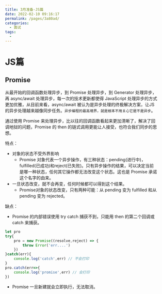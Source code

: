 ```yaml
---
title: 3月准备-JS篇
date: 2022-02-10 09:16:17
permalink: /pages/3a80ad/
categories:
  - 面试
tags:
  - 
---
```


# JS篇

## Promise

从最开始的回调函数处理异步，到 Promise 处理异步，到 Generator 处理异步，再 async/await 处理异步，每一次的技术更新都使得 JavaScript 处理异步的方式更加优雅，从目前来看，async/await 被认为是异步处理的终极解决方案，让JS的异步处理越来越像同步任务。`异步编程的最高境界，就是根本不用关心它是不是异步`。

通过使用 Promise 来处理异步，比以往的回调函数看起来更加清晰了，解决了回调地狱的问题，Promise 的 then 的链式调用更能让人接受，也符合我们同步的思想。

特点：
- 对象的状态不受外界影响
  - Promise 对象代表一个异步操作，有三种状态：pending(进行中)，fulfilled(已成功)和reject(已失败)。只有异步操作的结果，可以决定当前是哪一种状态，任何其它操作都无法改变这个状态。这也是 Promise 承诺这个名字的由来。
- 一旦状态改变，就不会再变，任何时候都可以得到这个结果。
  - Promise对象的状态改变，只有两种可能：从 pending 变为 fulfilled 和从 pending 变为 rejected。

缺点：
- Promise 的内部错误使用 try catch 捕获不到，只能用 then 的第二个回调或 catch 来捕获。
```js
let pro
try{
    pro = new Promise((resolve,reject) => {
        throw Error('err....')
    })
}catch(err){
    console.log('catch',err) // 不会打印
}
pro.catch(err=>{
    console.log('promise',err) // 会打印
})
```
- Promise 一旦新建就会立即执行，无法取消。
